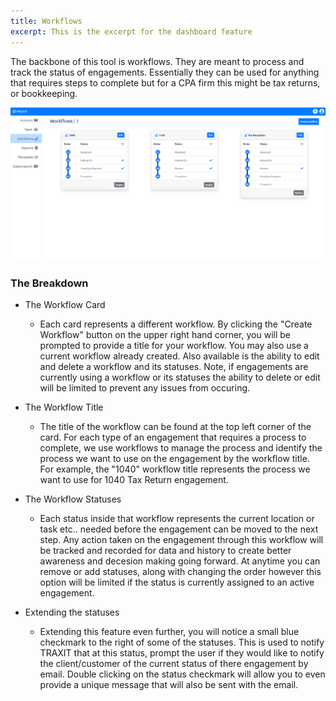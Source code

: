 ```yaml
---
title: Workflows
excerpt: This is the excerpt for the dashboard feature
---
```


The backbone of this tool is workflows. They are meant to process and track the status of engagements. Essentially they can be used for anything that requires steps to complete but for a CPA firm this might be tax returns, or bookkeeping.

![alt text](../static/img/workflow-feature.png)

### The Breakdown

* The Workflow Card
    * Each card represents a different workflow. By clicking the "Create Workflow" button on the upper right hand corner, you will be prompted to provide a title for your workflow. You may also use a current workflow already created. Also available is the ability to edit and delete a workflow and its statuses. Note, if engagements are currently using a workflow or its statuses the ability to delete or edit will be limited to prevent any issues from occuring.

* The Workflow Title
    * The title of the workflow can be found at the top left corner of the card. For each type of an engagement that requires a process to complete, we use workflows to manage the process and identify the process we want to use on the engagement by the workflow title.
    For example, the "1040" workflow title represents the process we want to use for 1040 Tax Return engagement.

* The Workflow Statuses
    * Each status inside that workflow represents the current location or task etc.. needed before the engagement can be moved to the next step. Any action taken on the engagement through this workflow will be tracked and recorded for data and history to create better awareness and decesion making going forward. At anytime you can remove or add statuses, along with changing the order however this option will be limited if the status is currently assigned to an active engagement.

* Extending the statuses
    * Extending this feature even further, you will notice a small blue checkmark to the right of some of the statuses. This is used to notify TRAXIT that at this status, prompt the user if they would like to notify the client/customer of the current status of there engagement by email. Double clicking on the status checkmark will allow you to even provide a unique message that will also be sent with the email.